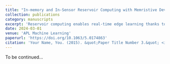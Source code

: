```yaml
---
title: "In-memory and In-Sensor Reservoir Computing with Memristive Devices"
collection: publications
category: manuscripts
excerpt: 'Reservoir computing enables real-time edge learning thanks to its brain-inspired dynamic system with massive training complexity reduction. From this perspective, we survey recent advancements in in-memory/in-sensor reservoir computing, including algorithm designs, material and device development, and downstream applications in classification and regression problems, and discuss challenges and opportunities ahead in this emerging field.'
date: 2024-03-01
venue: 'APL Machine Learning'
paperurl: 'https://doi.org/10.1063/5.0174863'
citation: 'Your Name, You. (2015). &quot;Paper Title Number 3.&quot; <i>Journal 1</i>. 1(3).'
---
```


To be continued...